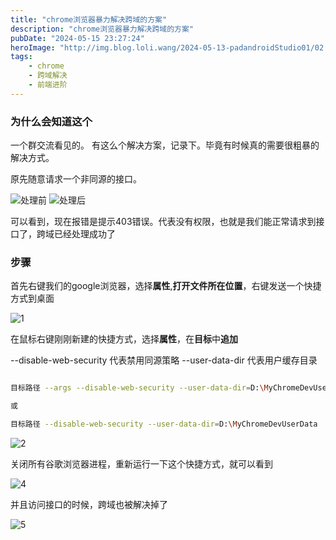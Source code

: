 ```yaml
---
title: "chrome浏览器暴力解决跨域的方案"
description: "chrome浏览器暴力解决跨域的方案"
pubDate: "2024-05-15 23:27:24"
heroImage: "http://img.blog.loli.wang/2024-05-13-padandroidStudio01/02.png"
tags:
    - chrome
    - 跨域解决
    - 前端进阶
---
```


### 为什么会知道这个 

一个群交流看见的。 有这么个解决方案，记录下。毕竟有时候真的需要很粗暴的解决方式。

原先随意请求一个非同源的接口。

![处理前](http://img.blog.loli.wang/2024-05-15-chromecubaoporxy/01.png)
![处理后](http://img.blog.loli.wang/2024-05-15-chromecubaoporxy/05.png)

可以看到，现在报错是提示403错误。代表没有权限，也就是我们能正常请求到接口了，跨域已经处理成功了

### 步骤

首先右键我们的google浏览器，选择**属性**,**打开文件所在位置**，右键发送一个快捷方式到桌面

![1](http://img.blog.loli.wang/2024-05-15-chromecubaoporxy/02.png)

在鼠标右键刚刚新建的快捷方式，选择**属性**，在**目标**中**追加** 

 --disable-web-security 代表禁用同源策略
 --user-data-dir  代表用户缓存目录

``` bash

目标路径 --args --disable-web-security --user-data-dir=D:\MyChromeDevUserData

或

目标路径 --disable-web-security --user-data-dir=D:\MyChromeDevUserData

```
![2](http://img.blog.loli.wang/2024-05-15-chromecubaoporxy/03.png)

关闭所有谷歌浏览器进程，重新运行一下这个快捷方式，就可以看到

![4](http://img.blog.loli.wang/2024-05-15-chromecubaoporxy/04.png)

并且访问接口的时候，跨域也被解决掉了

![5](http://img.blog.loli.wang/2024-05-15-chromecubaoporxy/05.png)